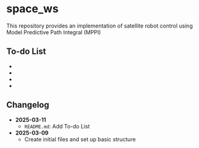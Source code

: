 # space_ws

This repository provides an implementation of satellite robot control using Model Predictive Path Integral (MPPI)

## To-do List

- 
- 
- 
- 

## Changelog

- **2025-03-11**  
  - `README.md`: Add To-do List
- **2025-03-09**  
  - Create initial files and set up basic structure